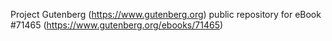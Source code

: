 Project Gutenberg (https://www.gutenberg.org) public repository
for eBook #71465 (https://www.gutenberg.org/ebooks/71465)
